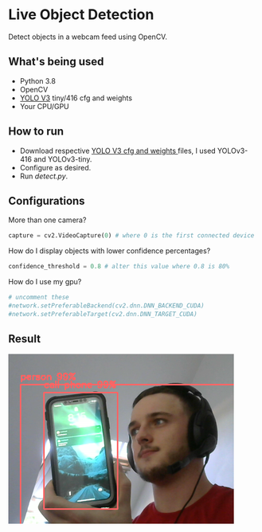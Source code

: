 # Live Object Detection
Detect objects in a webcam feed using OpenCV. 
## What's being used
- Python 3.8
- OpenCV
- [YOLO V3](https://pjreddie.com/darknet/yolo/) tiny/416 cfg and weights
- Your CPU/GPU
## How to run
- Download respective [YOLO V3 cfg and weights ](https://pjreddie.com/darknet/yolo/) files, I used YOLOv3-416 and YOLOv3-tiny.
- Configure as desired.
- Run *detect.py*.
## Configurations
More than one camera?
```python
capture = cv2.VideoCapture(0) # where 0 is the first connected device
```
How do I display objects with lower confidence percentages?
```python
confidence_threshold = 0.8 # alter this value where 0.8 is 80%
```
How do I use my gpu?
```python
# uncomment these
#network.setPreferableBackend(cv2.dnn.DNN_BACKEND_CUDA)
#network.setPreferableTarget(cv2.dnn.DNN_TARGET_CUDA)
```
## Result
![Detecting a mobile phone and a person](screenshots/cell%20phone.png)